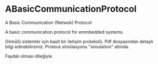 # ABasicCommunicationProtocol
A Basic Communication (Netwok) Protocol

A basic communication protocol for emmbedded systems.

Gömülü sistemler için basit bir iletişim protokolü. Pdf dosyasından
detaylı bilgi edinebilirsiniz. Proteus simülasyonu "simulation" altında.

Faydalı olması dileğiyle.
